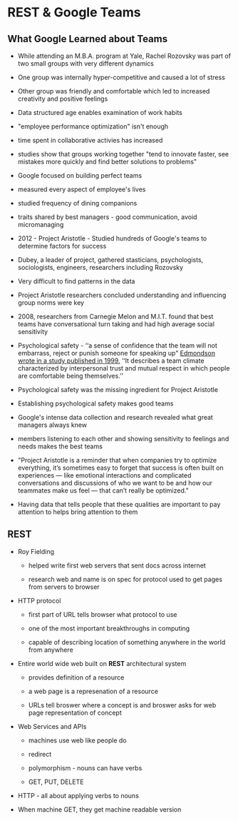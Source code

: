 # **REST & Google Teams**


## **What Google Learned about Teams**


* While attending an M.B.A. program at Yale, Rachel Rozovsky was part of two small groups with very different dynamics

* One group was internally hyper-competitive and caused a lot of stress

* Other group was friendly and comfortable which led to increased creativity and positive feelings

* Data structured age enables examination of work habits

* "employee performance optimization" isn't enough

* time spent in collaborative activies has increased

* studies show that groups working together "tend to innovate faster, see mistakes more quickly and find better solutions to problems"

* Google focused on building perfect teams

* measured every aspect of employee's lives

* studied frequency of dining companions

* traits shared by best managers - good communication, avoid micromanaging

* 2012 - Project Aristotle - Studied hundreds of Google's teams to determine factors for success

* Dubey, a leader of project, gathered stasticians, psychologists, sociologists, engineers, researchers including Rozovsky

* Very difficult to find patterns in the data

* Project Aristotle researchers concluded understanding and influencing group norms were key

* 2008, researchers from Carnegie Melon and M.I.T. found that best teams have conversational turn taking and had high average social sensitivity

* Psychological safety -  ‘‘a sense of confidence that the team will not embarrass, reject or punish someone for speaking up" [Edmondson wrote in a study published in 1999.](http://web.b.ebscohost.com/ehost/detail/detail?sid=e55fd191-97da-4b52-a54d-d1ae6abb0a6e%40sessionmgr111&vid=1&hid=115&bdata=JnNpdGU9ZWhvc3QtbGl2ZQ%3d%3d#AN=2003235&db=bth) ‘‘It describes a team climate characterized by interpersonal trust and mutual respect in which people are comfortable being themselves.’’

* Psychological safety was the missing ingredient for Project Aristotle

* Establishing psychological safety makes good teams

* Google's intense data collection and research revealed what great managers always knew

* members listening to each other and showing sensitivity to feelings and needs makes the best teams

* "Project Aristotle is a reminder that when companies try to optimize everything, it’s sometimes easy to forget that success is often built on experiences — like emotional interactions and complicated conversations and discussions of who we want to be and how our teammates make us feel — that can’t really be optimized."

* Having data that tells people that these qualities are important to pay attention to helps bring attention to them

## REST


* Roy Fielding

  * helped write first web servers that sent docs across internet

  * research web and name is on spec for protocol used to get pages from servers to browser

* HTTP protocol

  * first part of URL tells browser what protocol to use

  * one of the most important breakthroughs in computing

  * capable of describing location of something anywhere in the world from anywhere

* Entire world wide web built on **REST** architectural system

  * provides definition of a resource

  * a web page is a represenation of a resource

  * URLs tell broswer where a concept is and broswer asks for web page representation of concept

* Web Services and APIs

  * machines use web like people do

  * redirect

  * polymorphism - nouns can have verbs

  * GET, PUT, DELETE

* HTTP - all about applying verbs to nouns

* When machine GET, they get machine readable version


